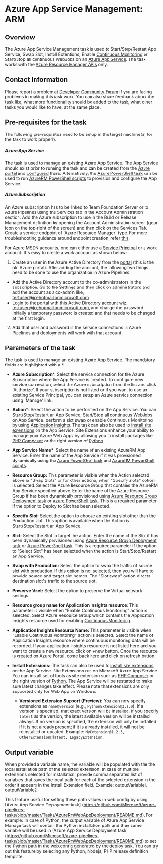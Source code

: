 #  Azure App Service Management: ARM

## Overview

The Azure App Service Management task is used to Start/Stop/Restart App Service, Swap Slot, Install Extentions, Enable [Continuous Monitoring](https://go.microsoft.com/fwlink/?linkid=859946) or Start/Stop all continuous WebJobs on an [Azure App Service](https://azure.microsoft.com/en-in/documentation/articles/app-service-web-overview/). The task works with the [Azure Resource Manager APIs](https://msdn.microsoft.com/en-us/library/azure/dn790568.aspx) only.

## Contact Information

Please report a problem at [Developer Community Forum](https://developercommunity.visualstudio.com/spaces/21/index.html) if you are facing problems in making this task work.  You can also share feedback about the task like, what more functionality should be added to the task, what other tasks you would like to have, at the same place.

## Pre-requisites for the task

The following pre-requisites need to be setup in the target machine(s) for the task to work properly.

##### Azure App Service

The task is used to manage an existing Azure App Service. The App Service should exist prior to running the task and can be created from the [Azure portal](https://azure.microsoft.com/en-in/documentation/videos/azure-app-service-web-apps-with-yochay-kiriaty/) and [configured](https://azure.microsoft.com/en-us/documentation/articles/web-sites-configure/) there. Alternatively, the [Azure PowerShell task](https://github.com/Microsoft/azure-pipelines-tasks/tree/master/Tasks/AzurePowerShellV3) can be used to run [AzureRM PowerShell scripts](https://msdn.microsoft.com/en-us/library/mt619237.aspx) to provision and configure the App Service.

##### Azure Subscription

An Azure subscription has to be linked to Team Foundation Server or to Azure Pipelines using the Services tab in the Account Administration section. Add the Azure subscription to use in the Build or Release Management definition by opening the Account Administration screen (gear icon on the top-right of the screen) and then click on the Services Tab. Create a service endpoint of 'Azure Resource Manager' type. For more troubleshooting guidance around endpoint creation, refer [this](https://www.visualstudio.com/en-us/docs/build/actions/azure-rm-endpoint).

For Azure MSDN accounts, one can either use a [Service Principal](https://go.microsoft.com/fwlink/?LinkID=623000&clcid=0x409) or a work account. It's easy to create a work account as shown below:

1. Create an user in the Azure Active Directory from the [portal](https://msdn.microsoft.com/en-us/library/azure/hh967632.aspx) (this is the old Azure portal). After adding the account, the following two things need to be done to use the organization in Azure Pipelines:
  - Add the Active Directory account to the co-administrators in the subscription. Go to the Settings and then click on administrators and add the account as a co-admin like, [testuser@joehotmail.onmicrosoft.com](mailto:testuser@joehotmail.onmicrosoft.com)
  - Login to the portal with this Active Directory account wiz. [testuser@joehotmail.onmicrosoft.com](mailto:testuser@joehotmail.onmicrosoft.com), and change the password. Initially a temporary password is created and that needs to be changed at the first login.
2. Add that user and password in the service connections in Azure Pipelines and deployments will work with that account.

## Parameters of the task

The task is used to manage an existing Azure App Service. The mandatory fields are highlighted with a *.

* **Azure Subscription**\*: Select the service connection for the Azure Subscription where the App Service is created. To configure new service connection, select the Azure subscription from the list and click 'Authorize'. If your subscription is not listed or if you want to use an existing Service Principal, you can setup an Azure service connection using 'Manage' link.

* **Action**\*: Select the action to be performed on the App Service. You can Start/Stop/Restart an App Service, Start/Stop all continuous WebJobs on App Service, perform a slot swap or enable [Continuous Monitoring](https://go.microsoft.com/fwlink/?linkid=859946) by using [Application Insights](https://azure.microsoft.com/en-in/services/application-insights/). The task can also be used to [install site extensions](https://www.siteextensions.net/packages) on the App Service. Site Extensions enhance your ability to manage your Azure Web Apps by allowing you to install packages like [PHP Composer](https://www.siteextensions.net/packages/ComposerExtension/) or the right version of [Python](https://www.siteextensions.net/packages?q=Python).

* **App Service Name\*:** Select the name of an existing AzureRM App Service. Enter the name of the App Service if it was provisioned dynamically using the [Azure PowerShell task](https://github.com/Microsoft/azure-pipelines-tasks/tree/master/Tasks/AzurePowerShellV3) and [AzureRM PowerShell scripts](https://msdn.microsoft.com/en-us/library/mt619237.aspx).

* **Resource Group:** This parameter is visible when the Action selected above is "Swap Slots" or for other actions, when "Specify slots" option is selected. Select the Azure Resource Group that contains the AzureRM App Service specified above. Enter the name of the Azure Resource Group if has been dynamically provisioned using [Azure Resource Group Deployment task](https://github.com/Microsoft/azure-pipelines-tasks/tree/master/Tasks/AzureResourceGroupDeploymentV2) or [Azure PowerShell task](https://github.com/Microsoft/azure-pipelines-tasks/tree/master/Tasks/AzurePowerShellV3). This is a required parameter if the option to Deploy to Slot has been selected.

* **Specify Slot:** Select the option to choose an existing slot other than the Production slot. This option is available when the Action is Start/Stop/Restart an App Service.

* **Slot:** Select the Slot to target the action. Enter the name of the Slot if has been dynamically provisioned using [Azure Resource Group Deployment task](https://github.com/Microsoft/azure-pipelines-tasks/tree/master/Tasks/AzureResourceGroupDeploymentV2) or [Azure PowerShell task](https://github.com/Microsoft/azure-pipelines-tasks/tree/master/Tasks/AzurePowerShellV3). This is a required parameter if the option to "Select Slot" has been selected when the action is Start/Stop/Restart an App Service.

* **Swap with Production:** Select the option to swap the traffic of source slot with production. If this option is not selected, then you will have to provide source and target slot names. The "Slot swap" action directs destination slot's traffic to the source slot.

* **Preserve Vnet:** Select the option to preserve the Virtual network settings

* **Resource group name for Application Insights resource:** This parameter is visible when "Enable Continuous Monitoring" action is selected. Select Azure Resource Group which contains the Application Insights resource used for enabling [Continuous Monitoring](https://go.microsoft.com/fwlink/?linkid=859946).

* **Application Insights Resource Name:** This parameter is visible when "Enable Continuous Monitoring" action is selected. Select the name of Application Insights resource where continuous monitoring data will be recorded. If your application insights resource is not listed here and you want to create a new resource, click on +new button. Once the resource is created on Azure Portal, come back here and click on refresh button.

* **Install Extensions:** The task can also be used to [install site extensions](https://www.siteextensions.net/packages) on the App Service. Site Extensions run on Microsoft Azure App Service. You can install set of tools as site extension such as [PHP Composer](https://www.siteextensions.net/packages/ComposerExtension/) or the right version of [Python](https://www.siteextensions.net/packages?q=Python). The App Service will be restarted to make sure latest changes take effect. Please note that extensions are only supported only for Web App on Windows.

  - **Versioned Extension Support (Preview):** You can now specify extensions as `name@version` (e.g., `PythonExtension@3.9.0`). If a version is specified, that exact version will be installed. If you specify `latest` as the version, the latest available version will be installed always. If no version is specified, the extension will only be installed if it is not already present; if it is already installed, it will not be reinstalled or updated. Example: `MyExtension@1.2.3, OtherExtension@latest, LegacyExtension`.

## Output variable
When provided a variable name, the variable will be populated with the the local installation path of the selected extension. In case of multiple extensions selected for installation, provide comma separated list of variables that saves the local path for each of the selected extension in the order it appears in the Install Extension field. Example: outputVariable1, outputVariable2

This feature useful for setting these path values in web.config by using [Azure App Service Deployment task] (https://github.com/Microsoft/azure-pipelines-tasks/blob/master/Tasks/AzureRmWebAppDeployment/README.md). For example: In case of Python, the output variable of Azure App Service Manage task will contain the Python installation path and then same variable will be used in  [Azure App Service Deployment task] (https://github.com/Microsoft/azure-pipelines-tasks/blob/master/Tasks/AzureRmWebAppDeployment/README.md) to set the Python path in the web.config generated by the deploy task. You can try out this feature by selecting any Python, Nodejs, PHP release definition template.
